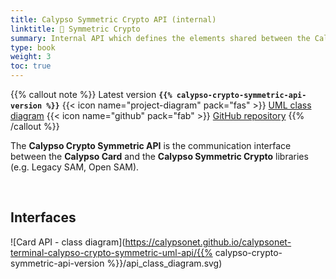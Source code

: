 ```yaml
---
title: Calypso Symmetric Crypto API (internal)
linktitle: 🔶 Symmetric Crypto
summary: Internal API which defines the elements shared between the Calypso Card and the Calypso Symmetric Crypto libraries.
type: book
weight: 3
toc: true
---
```


{{% callout note %}}
Latest version **`{{% calypso-crypto-symmetric-api-version %}}`**
<span class="component-metadata">{{< icon name="project-diagram" pack="fas" >}} [UML class diagram](https://calypsonet.github.io/calypsonet-terminal-calypso-crypto-symmetric-uml-api/)</span>
<span class="component-metadata">{{< icon name="github" pack="fab" >}} [GitHub repository](https://github.com/calypsonet/calypsonet-terminal-calypso-crypto-symmetric-uml-api/)</span>
{{% /callout %}}

The **Calypso Crypto Symmetric API** is the communication interface between the **Calypso Card** and the 
**Calypso Symmetric Crypto** libraries (e.g. Legacy SAM, Open SAM).

<br>

## Interfaces

![Card API - class diagram](https://calypsonet.github.io/calypsonet-terminal-calypso-crypto-symmetric-uml-api/{{% calypso-crypto-symmetric-api-version %}}/api_class_diagram.svg)
